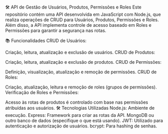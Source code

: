 🛠️ API de Gestão de Usuários, Produtos, Permissões e Roles
Este repositório contém uma API desenvolvida em JavaScript com Node.js, que realiza operações de CRUD para Usuários, Produtos, Permissões e Roles. Além disso, a API implementa controle de acesso baseado em Roles e Permissões para garantir a segurança nas rotas.

📚 Funcionalidades
CRUD de Usuários:

Criação, leitura, atualização e exclusão de usuários.
CRUD de Produtos:

Criação, leitura, atualização e exclusão de produtos.
CRUD de Permissões:

Definição, visualização, atualização e remoção de permissões.
CRUD de Roles:

Criação, atualização, leitura e remoção de roles (grupos de permissões).
Verificação de Roles e Permissões:

Acesso às rotas de produtos é controlado com base nas permissões atribuídas aos usuários.
🛠️ Tecnologias Utilizadas
Node.js: Ambiente de execução.
Express: Framework para criar as rotas da API.
MongoDB ou outro banco de dados (especifique o que está usando).
JWT: Utilizado para autenticação e autorização de usuários.
bcrypt: Para hashing de senhas.
